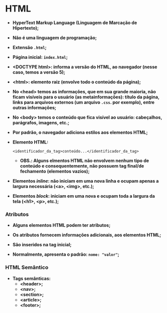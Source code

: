 # HTML
- **HyperText Markup Language (Linguagem de Marcação de Hipertexto);**
  
- **Não é uma linguagem de programação;**
  
- **Extensão `.html`;**
  
- **Página inicial: `index.html`;**
  
- **\<DOCTYPE html>: informa a versão do HTML, ao navegador (nesse caso, temos a versão 5);**
  
- **\<html>: elemento raiz (envolve todo o conteúdo da página);**
  
- **No \<head> temos as informações, que em sua grande maioria, não ficam visíveis para o usuário (as metainformações): título da página, links para arquivos externos (um arquivo `.css`. por exemplo), entre outras informações;**
  
- **No \<body> temos o conteúdo que fica visível ao usuário: cabeçalhos, parágrafos, imagens, etc.;**
  
- **Por padrão, o navegador adiciona estilos aos elementos HTML;**

- **Elemento HTML:**
  ```
  <identificador_da_tag>conteúdo...</identificador_da_tag>
  ```
  - **OBS.: Alguns elmentos HTML não envolvem nenhum tipo de conteúdo e consequentemente, não possuem tag final/de fechamento (elementos vazios);**

- **Elementos _inline_: não iniciam em uma nova linha e ocupam apenas a largura necessária (\<a>, \<img>, etc.);**
  
- **Elementos _block_: iniciam em uma nova e ocupam toda a largura da tela (\<h1>, \<p>, etc.);**
  
  
### Atributos
- **Alguns elementos HTML podem ter atributos;**

- **Os atributos fornecem informações adicionais, aos elementos HTML;**

- **São inseridos na tag inicial;**

- **Normalmente, apresenta o padrão: `nome: "valor"`;**

  

### HTML Semântico
- **Tags semânticas:**
  - **\<header>;**
  - **\<nav>;**
  - **\<section>;**
  - **\<article>;**
  - **\<footer>;**